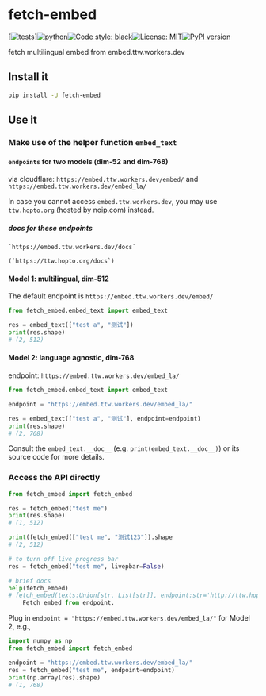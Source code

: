 # fetch-embed
<!--- fetch-embed  fetch_embed  fetch_embed fetch_embed --->
[![tests](https://github.com/ffreemt/fetch-embed/actions/workflows/routine-tests.yml/badge.svg)][![python](https://img.shields.io/static/v1?label=python+&message=3.7%2B&color=blue)](https://img.shields.io/static/v1?label=python+&message=3.7%2B&color=blue)[![Code style: black](https://img.shields.io/badge/code%20style-black-000000.svg)](https://github.com/psf/black)[![License: MIT](https://img.shields.io/badge/License-MIT-yellow.svg)](https://opensource.org/licenses/MIT)[![PyPI version](https://badge.fury.io/py/fetch_embed.svg)](https://badge.fury.io/py/fetch_embed)

fetch multilingual embed from embed.ttw.workers.dev

## Install it
```bash
pip install -U fetch-embed
```

## Use it

### Make use of the helper function `embed_text`

#### `endpoints` for two models (dim-52 and dim-768)

via cloudflare: `https://embed.ttw.workers.dev/embed/` and `https://embed.ttw.workers.dev/embed_la/`

In case you cannot access `embed.ttw.workers.dev`, you may use `ttw.hopto.org` (hosted by noip.com) instead.

##### docs for these endpoints
    `https://embed.ttw.workers.dev/docs`

    (`https://ttw.hopto.org/docs`)

#### Model 1: multilingual, dim-512

The default endpoint is `https://embed.ttw.workers.dev/embed/`
```python
from fetch_embed.embed_text import embed_text

res = embed_text(["test a", "测试"])
print(res.shape)
# (2, 512)
```

#### Model 2: language agnostic, dim-768

endpoint: `https://embed.ttw.workers.dev/embed_la/`
```python
from fetch_embed.embed_text import embed_text

endpoint = "https://embed.ttw.workers.dev/embed_la/"

res = embed_text(["test a", "测试"], endpoint=endpoint)
print(res.shape)
# (2, 768)
```

Consult the `embed_text.__doc__` (e.g. `print(embed_text.__doc__)`) or its source code for more details.

### Access the API directly
```python
from fetch_embed import fetch_embed

res = fetch_embed("test me")
print(res.shape)
# (1, 512)

print(fetch_embed(["test me", "测试123"]).shape
# (2, 512)

# to turn off live progress bar
res = fetch_embed("test me", livepbar=False)

# brief docs
help(fetch_embed)
# fetch_embed(texts:Union[str, List[str]], endpoint:str='http://ttw.hopto.org/embed/', livepbar:bool=True) -> numpy.ndarray
    Fetch embed from endpoint.
```

Plug in `endpoint = "https://embed.ttw.workers.dev/embed_la/"` for Model 2, e.g.,
```python
import numpy as np
from fetch_embed import fetch_embed

endpoint = "https://embed.ttw.workers.dev/embed_la/"
res = fetch_embed("test me", endpoint=endpoint)
print(np.array(res).shape)
# (1, 768)
```
